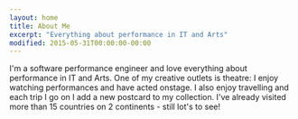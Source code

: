```yaml
---
layout: home
title: About Me
excerpt: "Everything about performance in IT and Arts"
modified: 2015-05-31T00:00:00-00:00
---
```


I'm a software performance engineer and love everything about performance in IT and Arts. 
One of my creative outlets is theatre: I enjoy watching performances and have acted onstage. I also enjoy travelling and each trip I go on I add a new postcard to my collection. I've already visited more than 15 countries on 2 continents - still lot's to see! 